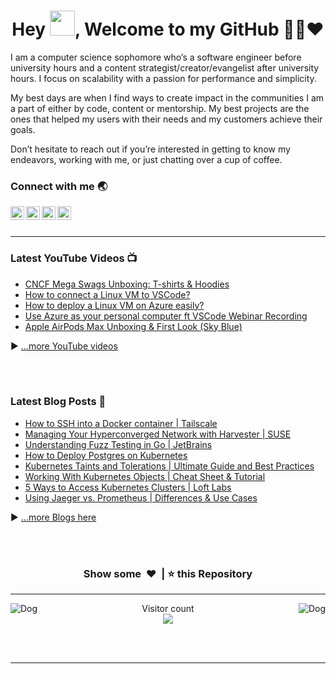 <h1 align="center">Hey <img src="Hi.gif" width="40px" />, Welcome to my GitHub 👨‍💻❤️</h1>

I am a computer science sophomore who’s a software engineer before university hours and a content strategist/creator/evangelist after university hours. I focus on scalability with a passion for performance and simplicity.

My best days are when I find ways to create impact in the communities I am a part of either by code, content or mentorship. My best projects are the ones that helped my users with their needs and my customers achieve their goals.

Don’t hesitate to reach out if you’re interested in getting to know my endeavors, working with me, or just chatting over a cup of coffee.


### Connect with me 🌏

[<img align="left" alt=" LinkedIn" width="22px" src="https://cdn.jsdelivr.net/npm/simple-icons@v3/icons/linkedin.svg" />][linkedin]
[<img align="left" alt=" MLSA" width="22px" src="https://cdn.jsdelivr.net/npm/simple-icons@v3/icons/microsoft.svg" />][MLSA]
[<img align="left" alt=" YouTube" width="22px" src="https://cdn.jsdelivr.net/npm/simple-icons@v3/icons/youtube.svg" />][youtube]
[<img align="left" alt=" Twitter" width="22px" src="https://cdn.jsdelivr.net/npm/simple-icons@v3/icons/twitter.svg" />][twitter]


<br />
<br />

---

### Latest YouTube Videos 📺
<!-- YOUTUBE:START -->
- [CNCF Mega Swags Unboxing: T-shirts &amp; Hoodies](https://www.youtube.com/watch?v=gOY9_SD0-Cw)
- [How to connect a Linux VM to VSCode?](https://www.youtube.com/watch?v=skKH_rKGjDw)
- [How to deploy a Linux VM on Azure easily?](https://www.youtube.com/watch?v=FYhKavHHQU8)
- [Use Azure as your personal computer ft  VSCode Webinar Recording](https://www.youtube.com/watch?v=YjgzByOr1Qk)
- [Apple AirPods Max Unboxing &amp; First Look &lpar;Sky Blue&rpar;](https://www.youtube.com/watch?v=lwc6_LELoa4)
<!-- YOUTUBE:END -->
▶ [...more YouTube videos](https://www.youtube.com/channel/UC1Hcs44hqebvjvTeJuVEi2A?sub_confirmation=1)



<br />
<br />


### Latest Blog Posts 📝
- [How to SSH into a Docker container | Tailscale ](https://tailscale.com/learn/ssh-into-docker-container/)
- [Managing Your Hyperconverged Network with Harvester | SUSE ](https://www.suse.com/c/rancher_blog/managing-your-hyperconverged-network-with-harvester/)
- [Understanding Fuzz Testing in Go | JetBrains ](https://blog.jetbrains.com/go/2022/12/14/understanding-fuzz-testing-in-go/)
- [How to Deploy Postgres on Kubernetes](https://www.containiq.com/post/deploy-postgres-on-kubernetes)
- [Kubernetes Taints and Tolerations | Ultimate Guide and Best Practices](https://www.containiq.com/post/kubernetes-taints-and-tolerations)
- [Working With Kubernetes Objects | Cheat Sheet & Tutorial](https://www.containiq.com/post/kubernetes-objects)
- [5 Ways to Access Kubernetes Clusters | Loft Labs ](https://loft.sh/blog/5-ways-to-access-kubernetes-clusters/)
- [Using Jaeger vs. Prometheus | Differences & Use Cases](https://www.containiq.com/post/jaeger-vs-prometheus)

▶ [...more Blogs here](https://hrittikhere.github.io/blogs/)


<br />
<br />
<h3 align="center">Show some &nbsp;❤️&nbsp; | ⭐ this Repository</h3>

---
<img align="left" alt="Dog" width="" src="tenor.gif" />
<img align="right" alt="Dog" width="" src="tenor.gif" />
<p align="center"> 
  Visitor count<br>
  <img src="https://profile-counter.glitch.me/hritikhere/count.svg" />
</p>

<br />
<br />

---


[twitter]: https://twitter.com/hrittikhere
[youtube]: https://www.youtube.com/channel/UC1Hcs44hqebvjvTeJuVEi2A?sub_confirmation=1
[linkedin]: https://linkedin.com/in/hrittikhere
[MLSA]: https://studentambassadors.microsoft.com/en-US/profile/90461
[blog]:https://www.p3r.one/author/hrittik/


<!-- Hope you Have a Nice Day. Let's collab and connect using these links 😋 -->

